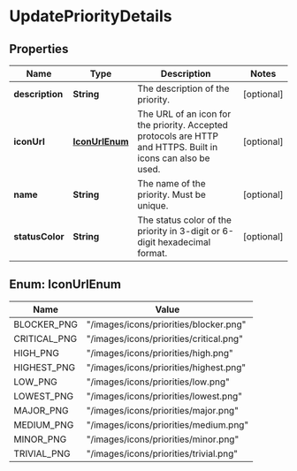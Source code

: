 # UpdatePriorityDetails

## Properties
Name | Type | Description | Notes
------------ | ------------- | ------------- | -------------
**description** | **String** | The description of the priority. |  [optional]
**iconUrl** | [**IconUrlEnum**](#IconUrlEnum) | The URL of an icon for the priority. Accepted protocols are HTTP and HTTPS. Built in icons can also be used. |  [optional]
**name** | **String** | The name of the priority. Must be unique. |  [optional]
**statusColor** | **String** | The status color of the priority in 3-digit or 6-digit hexadecimal format. |  [optional]

<a name="IconUrlEnum"></a>
## Enum: IconUrlEnum
Name | Value
---- | -----
BLOCKER_PNG | &quot;/images/icons/priorities/blocker.png&quot;
CRITICAL_PNG | &quot;/images/icons/priorities/critical.png&quot;
HIGH_PNG | &quot;/images/icons/priorities/high.png&quot;
HIGHEST_PNG | &quot;/images/icons/priorities/highest.png&quot;
LOW_PNG | &quot;/images/icons/priorities/low.png&quot;
LOWEST_PNG | &quot;/images/icons/priorities/lowest.png&quot;
MAJOR_PNG | &quot;/images/icons/priorities/major.png&quot;
MEDIUM_PNG | &quot;/images/icons/priorities/medium.png&quot;
MINOR_PNG | &quot;/images/icons/priorities/minor.png&quot;
TRIVIAL_PNG | &quot;/images/icons/priorities/trivial.png&quot;
